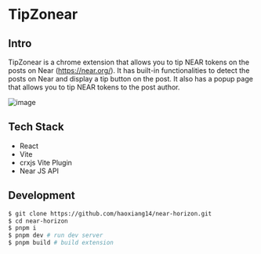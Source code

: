 # TipZonear

## Intro
TipZonear is a chrome extension that allows you to tip NEAR tokens on the posts on Near (https://near.org/). It has built-in functionalities to detect the posts on Near and display a tip button on the post. It also has a popup page that allows you to tip NEAR tokens to the post author.

![image](https://github.com/haoxiang14/near-horizon/assets/51780559/f9a2c30c-9ef0-4f0b-9485-86ed962b473b)

## Tech Stack
* React
* Vite
* crxjs Vite Plugin
* Near JS API

## Development
```bash
$ git clone https://github.com/haoxiang14/near-horizon.git
$ cd near-horizon
$ pnpm i
$ pnpm dev # run dev server
$ pnpm build # build extension
```
